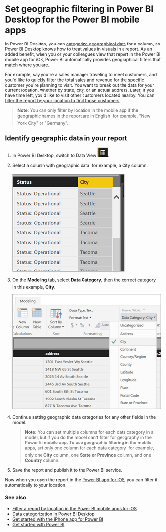 <properties 
   pageTitle="Set geographic filtering in Power BI Desktop for the Power BI mobile apps"
   description="When you set geographic filtering in your model in Power BI Desktop, you can filter data for your location automatically in the Power BI mobile apps for iOS."
   services="powerbi" 
   documentationCenter="" 
   authors="maggiesMSFT" 
   manager="mblythe" 
   editor=""
   tags=""
   qualityFocus="no"
   qualityDate=""/>
 
<tags
   ms.service="powerbi"
   ms.devlang="NA"
   ms.topic="article"
   ms.tgt_pltfrm="NA"
   ms.workload="powerbi"
   ms.date="06/20/2016"
   ms.author="maggies"/>

# Set geographic filtering in Power BI Desktop for the Power BI mobile apps

In Power BI Desktop, you can [categorize geographical data](powerbi-desktop-data-categorization.md) for a column, so Power BI Desktop knows how to treat values in visuals in a report. As an added benefit, when you or your colleagues view that report in the Power BI mobile app for iOS, Power BI automatically provides geographical filters that match where you are. 

For example, say you're a sales manager traveling to meet customers, and you'd like to quickly filter the total sales and revenue for the specific customer you're planning to visit. You want to break out the data for your current location, whether by state, city, or an actual address. Later, if you have time left, you'd like to visit other customers located nearby. You can [filter the report by your location to find those customers](powerbi-mobile-geofiltering.md).

>**Note**: You can only filter by location in the mobile app if the geographic names in the report are in English &#150; for example, "New York City" or "Germany".

## Identify geographic data in your report

1. In Power BI Desktop, switch to Data View ![](media/powerbi-desktop-mobile-geofiltering/pbi_desktop_data_icon.png).

2. Select a column with geographic data &#151; for example, a City column.

    ![](media/powerbi-desktop-mobile-geofiltering/pbi_desk_citycolumn.png)

3. On the **Modeling** tab, select **Data Category**, then the correct category &#151; in this example, **City**.

    ![](media/powerbi-desktop-mobile-geofiltering/pbi_desk_datacat_city.png)

4. Continue setting geographic data categories for any other fields in the model. 

    >**Note:** You can set multiple columns for each data category in a model, but if you do the model can't filter for geography in the Power BI mobile app. To use geographic filtering in the mobile apps, set only one column for each data category &#151; for example, only one **City** column, one **State or Province** column, and one **Country** column. 

5. Save the report and publish it to the Power BI service.

Now when you open the report in the [Power BI app for iOS](powerbi-mobile-ipad-iphone-apps.md), you can filter it automatically to your location.

### See also  
- [Filter a report by location in the Power BI mobile apps for iOS](powerbi-mobile-geofiltering.md)
- [Data categorization in Power BI Desktop](powerbi-desktop-data-categorization.md)  
- [Get started with the iPhone app for Power BI](powerbi-mobile-iphone-app-get-started.md)  
- [Get started with Power BI](powerbi-service-get-started.md)  
